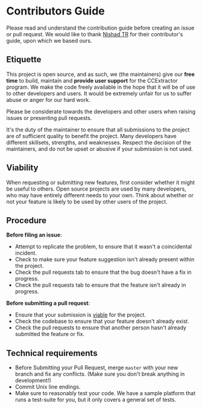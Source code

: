 # Contributors Guide

Please read and understand the contribution guide before creating an issue or pull request. We would like to thank [Nishad TR](https://github.com/nishad) for their contributor's guide, upon which we based ours.

## Etiquette

This project is open source, and as such, we (the maintainers) give our **free time** to build, maintain and **provide user support** for the CCExtractor program. We make the code freely available in the hope that it will be of use to other developers and users. It would be extremely unfair for us to suffer abuse or anger for our hard work.

Please be considerate towards the developers and other users when raising issues or presenting pull requests.

It's the duty of the maintainer to ensure that all submissions to the project are of sufficient quality to benefit the project. Many developers have different skillsets, strengths, and weaknesses. Respect the decision of the maintainers, and do not be upset or abusive if your submission is not used.

## Viability

When requesting or submitting new features, first consider whether it might be useful to others. Open source projects are used by many developers, who may have entirely different needs to your own. Think about whether or not your feature is likely to be used by other users of the project.

## Procedure

**Before filing an issue**:

- Attempt to replicate the problem, to ensure that it wasn't a coincidental incident.
- Check to make sure your feature suggestion isn't already present within the project.
- Check the pull requests tab to ensure that the bug doesn't have a fix in progress.
- Check the pull requests tab to ensure that the feature isn't already in progress.

**Before submitting a pull request**:

- Ensure that your submission is [viable](#viability) for the project.
- Check the codebase to ensure that your feature doesn't already exist.
- Check the pull requests to ensure that another person hasn't already submitted the feature or fix.

## Technical requirements

- Before Submitting your Pull Request, merge `master` with your new branch and fix any conflicts. (Make sure you don't break anything in development!)
- Commit Unix line endings.
- Make sure to reasonably test your code. We have a sample platform that runs a test-suite for you, but it only covers a general set of tests.
